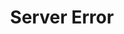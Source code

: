 ---
title: Server Error
message: Oh dear. Something went wrong our end. Hopefuly we'll be back up again soon.
---